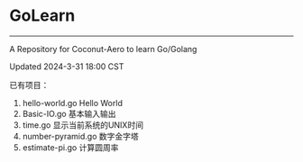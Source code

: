 # GoLearn

-----------------------------------------------------

A Repository for Coconut-Aero to learn Go/Golang

Updated 2024-3-31 18:00 CST

已有项目：

1. hello-world.go Hello World
2. Basic-IO.go 基本输入输出
3. time.go 显示当前系统的UNIX时间
4. number-pyramid.go 数字金字塔
5. estimate-pi.go 计算圆周率